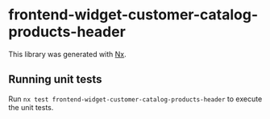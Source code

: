 # frontend-widget-customer-catalog-products-header

This library was generated with [Nx](https://nx.dev).

## Running unit tests

Run `nx test frontend-widget-customer-catalog-products-header` to execute the unit tests.
